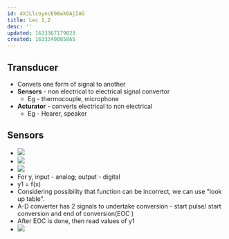 ```yaml
---
id: 4XJLlcoyncE98wX6AjIAG
title: Lec 1,2
desc: ''
updated: 1633367179023
created: 1633349085865
---
```


## Transducer 
* Convets one form of signal to another
* **Sensors** - non electrical to electrical signal convertor
    * Eg - thermocouple, microphone
* **Acturator** - converts electrical to non electrical
    * Eg - Hearer, speaker
## Sensors
* ![](/assets/images/2021-10-04-17-52-52.png)
* ![](/assets/images/2021-10-04-17-54-01.png)
* ![](/assets/images/2021-10-04-17-56-22.png)
* For y, input - analog; output - digital
* y1 = f(x)
*  Considering possibility that function can be incorrect, we can use "look up table".
* A-D converter has 2 signals to undertake conversion - start pulse/ start conversion and end of conversion(EOC )
* After EOC is done, then read values of y1
* ![](/assets/images/2021-10-04-22-36-15.png)
